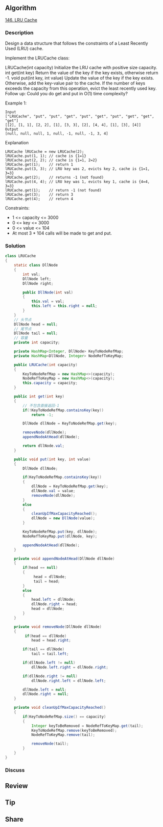 ## Algorithm

[146. LRU Cache](https://leetcode.com/problems/lru-cache/)

### Description

Design a data structure that follows the constraints of a Least Recently Used (LRU) cache.

Implement the LRUCache class:

LRUCache(int capacity) Initialize the LRU cache with positive size capacity.
int get(int key) Return the value of the key if the key exists, otherwise return -1.
void put(int key, int value) Update the value of the key if the key exists. Otherwise, add the key-value pair to the cache. If the number of keys exceeds the capacity from this operation, evict the least recently used key.
Follow up:
Could you do get and put in O(1) time complexity?

Example 1:
```
Input
["LRUCache", "put", "put", "get", "put", "get", "put", "get", "get", "get"]
[[2], [1, 1], [2, 2], [1], [3, 3], [2], [4, 4], [1], [3], [4]]
Output
[null, null, null, 1, null, -1, null, -1, 3, 4]
```
Explanation
```
LRUCache lRUCache = new LRUCache(2);
lRUCache.put(1, 1); // cache is {1=1}
lRUCache.put(2, 2); // cache is {1=1, 2=2}
lRUCache.get(1);    // return 1
lRUCache.put(3, 3); // LRU key was 2, evicts key 2, cache is {1=1, 3=3}
lRUCache.get(2);    // returns -1 (not found)
lRUCache.put(4, 4); // LRU key was 1, evicts key 1, cache is {4=4, 3=3}
lRUCache.get(1);    // return -1 (not found)
lRUCache.get(3);    // return 3
lRUCache.get(4);    // return 4
```

Constraints:

- 1 <= capacity <= 3000
- 0 <= key <= 3000
- 0 <= value <= 104
- At most 3 * 104 calls will be made to get and put.

### Solution

```java
class LRUCache
{
    static class DllNode
    {
        int val;
        DllNode left;
        DllNode right;

        public DllNode(int val)
        {
            this.val = val;
            this.left = this.right = null;
        }
    }
    // 头节点
    DllNode head = null;
    // 尾节点
    DllNode tail = null;
    // 容量
    private int capacity;

    private HashMap<Integer, DllNode> KeyToNodeRefMap;
    private HashMap<DllNode, Integer> NodeRefToKeyMap;

    public LRUCache(int capacity)
    {
        KeyToNodeRefMap = new HashMap<>(capacity);
        NodeRefToKeyMap = new HashMap<>(capacity);
        this.capacity = capacity;
    }

    public int get(int key)
    {
        // 不包含直接返回-1
        if(!KeyToNodeRefMap.containsKey(key))
            return -1;

        DllNode dllNode = KeyToNodeRefMap.get(key);

        removeNode(dllNode);
        appendNodeAtHead(dllNode);

        return dllNode.val;
    }

    public void put(int key, int value)
    {
        DllNode dllNode;

        if(KeyToNodeRefMap.containsKey(key))
        {
            dllNode = KeyToNodeRefMap.get(key);
            dllNode.val = value;
            removeNode(dllNode);
        }
        else
        {
            cleanUpIfMaxCapacityReached();
            dllNode = new DllNode(value);
        }

        KeyToNodeRefMap.put(key, dllNode);
        NodeRefToKeyMap.put(dllNode, key);

        appendNodeAtHead(dllNode);
    }

    private void appendNodeAtHead(DllNode dllNode)
    {
        if(head == null)
        {
             head = dllNode;
             tail = head;
        }
        else
        {
            head.left = dllNode;
            dllNode.right = head;
            head = dllNode;
        }
    }

    private void removeNode(DllNode dllNode)
    {
         if(head == dllNode)
            head = head.right;

        if(tail == dllNode)
            tail = tail.left;

        if(dllNode.left != null)
            dllNode.left.right = dllNode.right;

        if(dllNode.right != null)
            dllNode.right.left = dllNode.left;

        dllNode.left = null;
        dllNode.right = null;
    }

    private void cleanUpIfMaxCapacityReached()
    {
        if(KeyToNodeRefMap.size() == capacity)
        {
            Integer keyToBeRemoved = NodeRefToKeyMap.get(tail);
            KeyToNodeRefMap.remove(keyToBeRemoved);
            NodeRefToKeyMap.remove(tail);

            removeNode(tail);
        }
    }
}
```

### Discuss

## Review


## Tip


## Share
